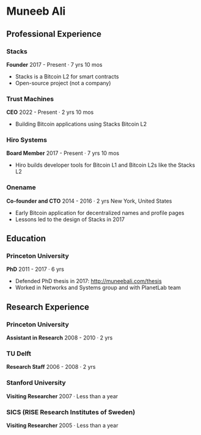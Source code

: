 # Muneeb Ali

## Professional Experience

### Stacks
**Founder**
2017 - Present · 7 yrs 10 mos
- Stacks is a Bitcoin L2 for smart contracts
- Open-source project (not a company)

### Trust Machines
**CEO**
2022 - Present · 2 yrs 10 mos
- Building Bitcoin applications using Stacks Bitcoin L2

### Hiro Systems
**Board Member**
2017 - Present · 7 yrs 10 mos
- Hiro builds developer tools for Bitcoin L1 and Bitcoin L2s like the Stacks L2

### Onename
**Co-founder and CTO**
2014 - 2016 · 2 yrs
New York, United States
- Early Bitcoin application for decentralized names and profile pages
- Lessons led to the design of Stacks in 2017

## Education

### Princeton University
**PhD**
2011 - 2017 · 6 yrs
- Defended PhD thesis in 2017: http://muneebali.com/thesis
- Worked in Networks and Systems group and with PlanetLab team

## Research Experience

### Princeton University
**Assistant in Research**
2008 - 2010 · 2 yrs

### TU Delft
**Research Staff**
2006 - 2008 · 2 yrs

### Stanford University
**Visiting Researcher**
2007 · Less than a year

### SICS (RISE Research Institutes of Sweden)
**Visiting Researcher**
2005 · Less than a year
